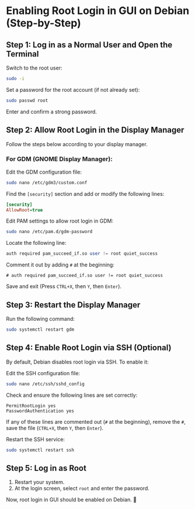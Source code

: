 # Enabling Root Login in GUI on Debian (Step-by-Step)

## Step 1: Log in as a Normal User and Open the Terminal
Switch to the root user:

```bash
sudo -i
```

Set a password for the root account (if not already set):

```bash
sudo passwd root
```

Enter and confirm a strong password.

## Step 2: Allow Root Login in the Display Manager
Follow the steps below according to your display manager.

### For GDM (GNOME Display Manager):
Edit the GDM configuration file:

```bash
sudo nano /etc/gdm3/custom.conf
```

Find the `[security]` section and add or modify the following lines:

```ini
[security]
AllowRoot=true
```

Edit PAM settings to allow root login in GDM:

```bash
sudo nano /etc/pam.d/gdm-password
```

Locate the following line:

```sql
auth required pam_succeed_if.so user != root quiet_success
```

Comment it out by adding `#` at the beginning:

```arduino
# auth required pam_succeed_if.so user != root quiet_success
```

Save and exit (Press `CTRL+X`, then `Y`, then `Enter`).

## Step 3: Restart the Display Manager
Run the following command:

```bash
sudo systemctl restart gdm
```

## Step 4: Enable Root Login via SSH (Optional)
By default, Debian disables root login via SSH. To enable it:

Edit the SSH configuration file:

```bash
sudo nano /etc/ssh/sshd_config
```

Check and ensure the following lines are set correctly:

```nginx
PermitRootLogin yes
PasswordAuthentication yes
```

If any of these lines are commented out (`#` at the beginning), remove the `#`, save the file (`CTRL+X`, then `Y`, then `Enter`).

Restart the SSH service:

```bash
sudo systemctl restart ssh
```

## Step 5: Log in as Root
1. Restart your system.
2. At the login screen, select `root` and enter the password.

Now, root login in GUI should be enabled on Debian. 🚀
